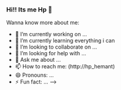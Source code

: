 ### Hi!! Its me Hp 👋

Wanna know more about me:

- 🔭 I’m currently working on ...
- 🌱 I’m currently learning everything i can
- 👯 I’m looking to collaborate on ...
- 🤔 I’m looking for help with ...
- 💬 Ask me about ...
- 📫 How to reach me: (http://hp_hemant)
- 😄 Pronouns: ...
- ⚡ Fun fact: ...
-->

